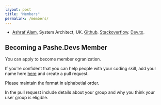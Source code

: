 ```yaml
---
layout: post
title: "Members"
permalink: /members/
---
```


* [Ashraf Alam](https://ashrafalam.github.io/), System Architect, UK. [Github](https://github.com/AshrafAlam). [Stackoverflow](https://stackoverflow.com/users/79739/ashraf-alam). [Dev.to](https://dev.to/ashrafalam).

## Becoming a Pashe.Devs Member

You can apply to become member ogranization. 

If you're confident that you can help people with your coding skill, add your name here
[here](https://github.com/PasheProject/pasheproject.github.io/blob/master/members/index.md) and create a pull request.

Please maintain the format in alphabetial order.

In the pull request include details about your group and why you think your user group is eligible.
